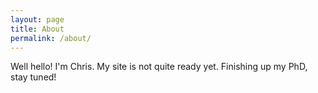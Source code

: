 ```yaml
---
layout: page
title: About
permalink: /about/
---
```


Well hello! I'm Chris. My site is not quite ready yet. Finishing up my PhD, stay tuned!
